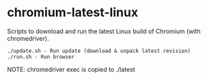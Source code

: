 # chromium-latest-linux
Scripts to download and run the latest Linux build of Chromium (with chromedriver).

    ./update.sh - Run update (download & unpack latest revision)
    ./run.sh - Run browser

NOTE: chromedriver exec is copied to ./latest
